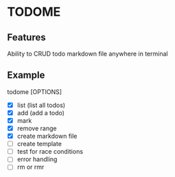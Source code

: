 # TODOME

## Features
Ability to CRUD todo markdown file anywhere in terminal

## Example
todome [OPTIONS]
- [x] list (list all todos)
- [x] add (add a todo)
- [x] mark
- [x] remove range
- [x] create markdown file
- [ ] create template
- [ ] test for race conditions
- [ ] error handling
- [ ] rm or rmr
